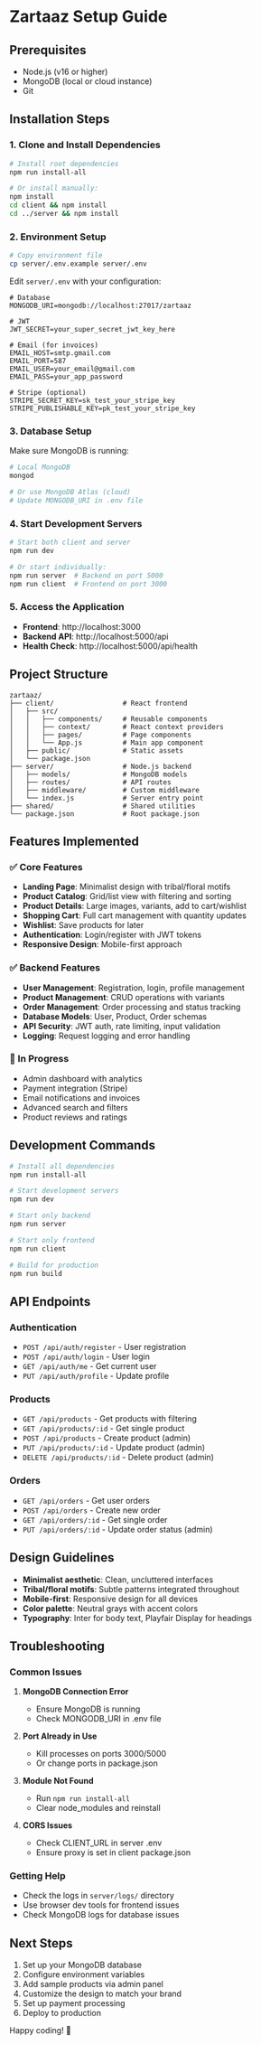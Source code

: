 # Zartaaz Setup Guide

## Prerequisites

- Node.js (v16 or higher)
- MongoDB (local or cloud instance)
- Git

## Installation Steps

### 1. Clone and Install Dependencies

```bash
# Install root dependencies
npm run install-all

# Or install manually:
npm install
cd client && npm install
cd ../server && npm install
```

### 2. Environment Setup

```bash
# Copy environment file
cp server/.env.example server/.env
```

Edit `server/.env` with your configuration:

```env
# Database
MONGODB_URI=mongodb://localhost:27017/zartaaz

# JWT
JWT_SECRET=your_super_secret_jwt_key_here

# Email (for invoices)
EMAIL_HOST=smtp.gmail.com
EMAIL_PORT=587
EMAIL_USER=your_email@gmail.com
EMAIL_PASS=your_app_password

# Stripe (optional)
STRIPE_SECRET_KEY=sk_test_your_stripe_key
STRIPE_PUBLISHABLE_KEY=pk_test_your_stripe_key
```

### 3. Database Setup

Make sure MongoDB is running:

```bash
# Local MongoDB
mongod

# Or use MongoDB Atlas (cloud)
# Update MONGODB_URI in .env file
```

### 4. Start Development Servers

```bash
# Start both client and server
npm run dev

# Or start individually:
npm run server  # Backend on port 5000
npm run client  # Frontend on port 3000
```

### 5. Access the Application

- **Frontend**: http://localhost:3000
- **Backend API**: http://localhost:5000/api
- **Health Check**: http://localhost:5000/api/health

## Project Structure

```
zartaaz/
├── client/                 # React frontend
│   ├── src/
│   │   ├── components/     # Reusable components
│   │   ├── context/        # React context providers
│   │   ├── pages/          # Page components
│   │   └── App.js          # Main app component
│   ├── public/             # Static assets
│   └── package.json
├── server/                 # Node.js backend
│   ├── models/             # MongoDB models
│   ├── routes/             # API routes
│   ├── middleware/         # Custom middleware
│   └── index.js            # Server entry point
├── shared/                 # Shared utilities
└── package.json            # Root package.json
```

## Features Implemented

### ✅ Core Features
- **Landing Page**: Minimalist design with tribal/floral motifs
- **Product Catalog**: Grid/list view with filtering and sorting
- **Product Details**: Large images, variants, add to cart/wishlist
- **Shopping Cart**: Full cart management with quantity updates
- **Wishlist**: Save products for later
- **Authentication**: Login/register with JWT tokens
- **Responsive Design**: Mobile-first approach

### ✅ Backend Features
- **User Management**: Registration, login, profile management
- **Product Management**: CRUD operations with variants
- **Order Management**: Order processing and status tracking
- **Database Models**: User, Product, Order schemas
- **API Security**: JWT auth, rate limiting, input validation
- **Logging**: Request logging and error handling

### 🚧 In Progress
- Admin dashboard with analytics
- Payment integration (Stripe)
- Email notifications and invoices
- Advanced search and filters
- Product reviews and ratings

## Development Commands

```bash
# Install all dependencies
npm run install-all

# Start development servers
npm run dev

# Start only backend
npm run server

# Start only frontend
npm run client

# Build for production
npm run build
```

## API Endpoints

### Authentication
- `POST /api/auth/register` - User registration
- `POST /api/auth/login` - User login
- `GET /api/auth/me` - Get current user
- `PUT /api/auth/profile` - Update profile

### Products
- `GET /api/products` - Get products with filtering
- `GET /api/products/:id` - Get single product
- `POST /api/products` - Create product (admin)
- `PUT /api/products/:id` - Update product (admin)
- `DELETE /api/products/:id` - Delete product (admin)

### Orders
- `GET /api/orders` - Get user orders
- `POST /api/orders` - Create new order
- `GET /api/orders/:id` - Get single order
- `PUT /api/orders/:id` - Update order status (admin)

## Design Guidelines

- **Minimalist aesthetic**: Clean, uncluttered interfaces
- **Tribal/floral motifs**: Subtle patterns integrated throughout
- **Mobile-first**: Responsive design for all devices
- **Color palette**: Neutral grays with accent colors
- **Typography**: Inter for body text, Playfair Display for headings

## Troubleshooting

### Common Issues

1. **MongoDB Connection Error**
   - Ensure MongoDB is running
   - Check MONGODB_URI in .env file

2. **Port Already in Use**
   - Kill processes on ports 3000/5000
   - Or change ports in package.json

3. **Module Not Found**
   - Run `npm run install-all`
   - Clear node_modules and reinstall

4. **CORS Issues**
   - Check CLIENT_URL in server .env
   - Ensure proxy is set in client package.json

### Getting Help

- Check the logs in `server/logs/` directory
- Use browser dev tools for frontend issues
- Check MongoDB logs for database issues

## Next Steps

1. Set up your MongoDB database
2. Configure environment variables
3. Add sample products via admin panel
4. Customize the design to match your brand
5. Set up payment processing
6. Deploy to production

Happy coding! 🚀